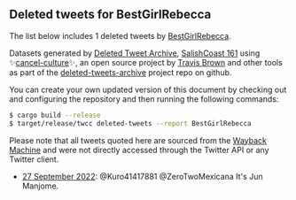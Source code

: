 ## Deleted tweets for BestGirlRebecca

The list below includes 1 deleted tweets by
[BestGirlRebecca](https://twitter.com/BestGirlRebecca).



Datasets generated by [Deleted Tweet Archive](https://twitter.com/deletedtweet161), 
[SalishCoast 161](https://twitter.com/SalishCoastA) using 
✨[cancel-culture](https://github.com/travisbrown/cancel-culture)✨, an open source project by 
[Travis Brown](https://twitter.com/travisbrown) and other tools as part of the 
[deleted-tweets-archive](https://github.com/salcoast/deleted-tweets-archive/) project repo on github.

You can create your own updated version of this document by checking out and configuring the
repository and then running the following commands:

```bash
$ cargo build --release
$ target/release/twcc deleted-tweets --report BestGirlRebecca
```

Please note that all tweets quoted here are sourced from the
[Wayback Machine](https://web.archive.org) and were not directly accessed through the Twitter API or
any Twitter client.

* [27 September 2022](https://web.archive.org/web/20220927225711/https://twitter.com/BestGirlRebecca/status/1574895959963836431): @Kuro41417881 @ZeroTwoMexicana It's Jun Manjome. <!--1574895959963836431-->
